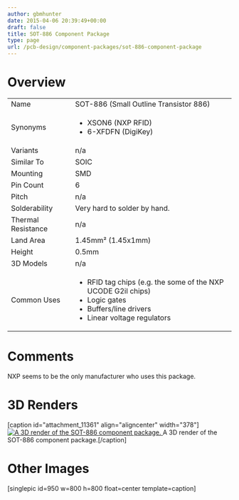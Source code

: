 ```yaml
---
author: gbmhunter
date: 2015-04-06 20:39:49+00:00
draft: false
title: SOT-886 Component Package
type: page
url: /pcb-design/component-packages/sot-886-component-package
---
```


# Overview


<table >
<tbody >
<tr >

<td >Name
</td>

<td >SOT-886 (Small Outline Transistor 886)
</td>
</tr>
<tr >

<td >Synonyms
</td>

<td >



  * XSON6 (NXP RFID)
  * 6-XFDFN (DigiKey)


</td>
</tr>
<tr >

<td >Variants
</td>

<td >n/a
</td>
</tr>
<tr >

<td >Similar To
</td>

<td >SOIC
</td>
</tr>
<tr >

<td >Mounting
</td>

<td >SMD
</td>
</tr>
<tr >

<td >Pin Count
</td>

<td >6
</td>
</tr>
<tr >

<td >Pitch
</td>

<td >n/a
</td>
</tr>
<tr >

<td >Solderability
</td>

<td >Very hard to solder by hand.
</td>
</tr>
<tr >

<td >Thermal Resistance
</td>

<td >n/a
</td>
</tr>
<tr >

<td >Land Area
</td>

<td >1.45mm² (1.45x1mm)
</td>
</tr>
<tr >

<td >Height
</td>

<td >0.5mm
</td>
</tr>
<tr >

<td >3D Models
</td>

<td >n/a
</td>
</tr>
<tr >

<td >Common Uses
</td>

<td >



  * RFID tag chips (e.g. the some of the NXP UCODE G2il chips)
  * Logic gates
  * Buffers/line drivers
  * Linear voltage regulators


</td>
</tr>
</tbody>
</table>


# Comments




NXP seems to be the only manufacturer who uses this package.




# 3D Renders


[caption id="attachment_11361" align="aligncenter" width="378"][![A 3D render of the SOT-886 component package.](/images/2015/04/sot-886-component-package-3d-render.jpg)
](/images/2015/04/sot-886-component-package-3d-render.jpg) A 3D render of the SOT-886 component package.[/caption]


# Other Images




[singlepic id=950 w=800 h=800 float=center template=caption]
